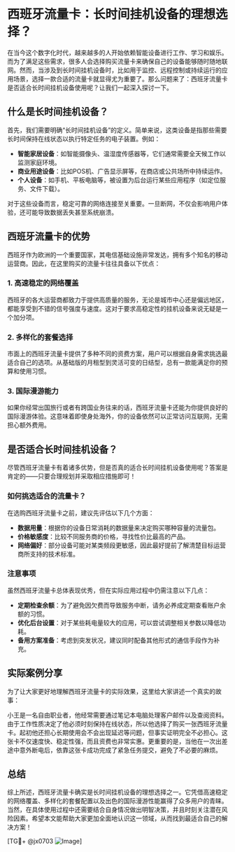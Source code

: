 # 西班牙流量卡：长时间挂机设备的理想选择？

在当今这个数字化时代，越来越多的人开始依赖智能设备进行工作、学习和娱乐。而为了满足这些需求，很多人会选择购买流量卡来确保自己的设备能够随时随地联网。然而，当涉及到长时间挂机设备时，比如用于监控、远程控制或持续运行的应用场景，选择一款合适的流量卡就显得尤为重要了。那么问题来了：西班牙流量卡是否适合长时间挂机设备使用呢？让我们一起深入探讨一下。

## 什么是长时间挂机设备？

首先，我们需要明确“长时间挂机设备”的定义。简单来说，这类设备是指那些需要长时间保持在线状态以执行特定任务的电子装置。例如：

- **智能家居设备**：如智能摄像头、温湿度传感器等，它们通常需要全天候工作以监测家庭环境。
- **商业用途设备**：比如POS机、广告显示屏等，在商店或公共场所中持续运作。
- **个人设备**：如手机、平板电脑等，被设置为后台运行某些应用程序（如定位服务、文件下载）。

对于这些设备而言，稳定可靠的网络连接至关重要。一旦断网，不仅会影响用户体验，还可能导致数据丢失甚至系统崩溃。

## 西班牙流量卡的优势

西班牙作为欧洲的一个重要国家，其电信基础设施非常发达，拥有多个知名的移动运营商。因此，在这里购买的流量卡往往具备以下优点：

### 1. 高速稳定的网络覆盖
西班牙的各大运营商都致力于提供高质量的服务，无论是城市中心还是偏远地区，都能享受到不错的信号强度与速度。这对于要求高稳定性的挂机设备来说无疑是一个加分项。

### 2. 多样化的套餐选择
市面上的西班牙流量卡提供了多种不同的资费方案，用户可以根据自身需求挑选最适合自己的选项。从基础版的月租型到灵活可变的日结型，总有一款能满足你的预算和使用习惯。

### 3. 国际漫游能力
如果你经常出国旅行或者有跨国业务往来的话，西班牙流量卡还能为你提供良好的国际漫游体验。这意味着即使身处海外，你的设备依然可以正常访问互联网，无需担心额外费用。

## 是否适合长时间挂机设备？

尽管西班牙流量卡有着诸多优势，但是否真的适合长时间挂机设备使用呢？答案是肯定的——只要合理规划并采取相应措施即可！

### 如何挑选适合的流量卡？
在选购西班牙流量卡之前，建议先评估以下几个方面：
- **数据用量**：根据你的设备日常消耗的数据量来决定购买哪种容量的流量包。
- **价格敏感度**：比较不同服务商的价格，寻找性价比最高的产品。
- **网络偏好**：部分设备可能对某类频段更敏感，因此最好提前了解清楚目标运营商所支持的技术标准。

### 注意事项
虽然西班牙流量卡总体表现优秀，但在实际应用过程中仍需注意以下几点：
- **定期检查余额**：为了避免因欠费而导致服务中断，请务必养成定期查看账户余额的习惯。
- **优化后台设置**：对于某些耗电量较大的应用，可以尝试调整相关参数以降低功耗。
- **备用方案准备**：考虑到突发状况，建议同时配备其他形式的通信手段作为补充。

## 实际案例分享

为了让大家更好地理解西班牙流量卡的实际效果，这里给大家讲述一个真实的故事：

小王是一名自由职业者，他经常需要通过笔记本电脑处理客户邮件以及查阅资料。由于工作性质决定了他必须时刻保持在线状态，所以他选择了购买一张西班牙流量卡。起初他还担心长期使用会不会出现延迟等问题，但事实证明完全不必担心。这张卡不仅速度快、稳定性强，而且资费也非常实惠。更重要的是，当他在一次出差途中意外断电后，依靠这张卡成功完成了紧急任务提交，避免了不必要的麻烦。

## 总结

综上所述，西班牙流量卡确实是长时间挂机设备的理想选择之一。它凭借高速稳定的网络覆盖、多样化的套餐配置以及出色的国际漫游性能赢得了众多用户的青睐。当然，在具体使用过程中还需要结合自身情况做出明智决策，并且时刻关注潜在风险因素。希望本文能帮助大家更加全面地认识这一领域，从而找到最适合自己的解决方案！

[TG💪+ @jx0703 ![Image](https://github.com/user-attachments/assets/dbca1d08-cadb-493c-b0ec-ad6f7a83f270)]